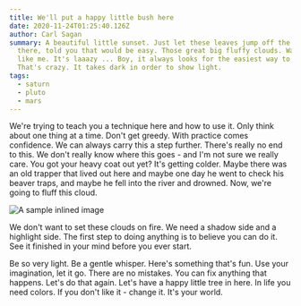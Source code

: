 ```yaml
---
title: We'll put a happy little bush here
date: 2020-11-24T01:25:40.126Z
author: Carl Sagan
summary: A beautiful little sunset. Just let these leaves jump off the brush See
  there, told you that would be easy. Those great big fluffy clouds. Water's
  like me. It's laaazy ... Boy, it always looks for the easiest way to do things
  That's crazy. It takes dark in order to show light.
tags:
  - saturn
  - pluto
  - mars
---
```

We're trying to teach you a technique here and how to use it. Only think about one thing at a time. Don't get greedy. With practice comes confidence. We can always carry this a step further. There's really no end to this. We don't really know where this goes - and I'm not sure we really care. You got your heavy coat out yet? It's getting colder. Maybe there was an old trapper that lived out here and maybe one day he went to check his beaver traps, and maybe he fell into the river and drowned. Now, we're going to fluff this cloud.

![A sample inlined image](https://res.cloudinary.com/broeker/image/upload/v1606187988/samples/photo-1536697246787-1f7ae568d89a_rl2jkk.jpg)

We don't want to set these clouds on fire. We need a shadow side and a highlight side. The first step to doing anything is to believe you can do it. See it finished in your mind before you ever start.

Be so very light. Be a gentle whisper. Here's something that's fun. Use your imagination, let it go. There are no mistakes. You can fix anything that happens. Let's do that again. Let's have a happy little tree in here. In life you need colors. If you don't like it - change it. It's your world.